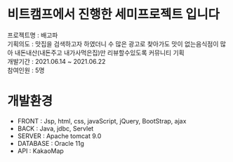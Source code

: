 # 비트캠프에서 진행한 세미프로젝트 입니다
프로젝트명 : 배고파 
<br>
기획의도 : 맛집을 검색하고자 하였더니 수 많은 광고로 찾아가도 맛이 없는음식점이 많아 내돈내산(내돈주고 내가사먹은집)만 리뷰할수있도록 커뮤니티 기획
<br>
개발기간 : 2021.06.14 ~ 2021.06.22
<br>
참여인원 : 5명
# 개발환경

<ul>
 <li>FRONT : Jsp, html, css, javaScript, jQuery, BootStrap, ajax</li>
<li>BACK : Java, jdbc, Servlet </li>
<li>SERVER : Apache tomcat 9.0</li>
<li>DATABASE : Oracle 11g</li>
<li>API : KakaoMap</li>
 </ul>
